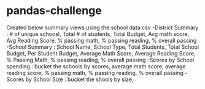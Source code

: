 # pandas-challenge
Created below summary views using the school data csv
-District Summary : # of unique schoosl, Total # of students, Total Budget, Avg math score, Avg Reading Score, % passing math, % passing reading, % overall passing
-School Summary  : School Name, School Type, Total Students, Total School Budget, Per Student Budget, Average Math Score, Average Reading Score, % Passing Math, % passing reading, % overall passing
-Scores by School spending  : bucket the schools by scores, average math score, average reading score, % passing math, % passing reading, % overall passing
-Scores by School Size : bucket the shools by size, 
